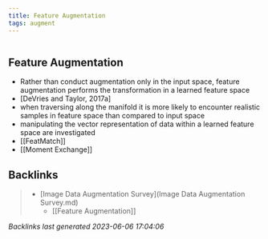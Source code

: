 ```yaml
---
title: Feature Augmentation
tags: augment
---
```

```toc
```

## Feature Augmentation
- Rather than conduct augmentation only in the input space, feature augmentation performs the transformation in a learned feature space 
- [DeVries and Taylor, 2017a] 
- when traversing along the manifold it is more likely to encounter realistic samples in feature space than compared to input space 
- manipulating the vector representation of data within a learned feature space are investigated 
- [[FeatMatch]]
- [[Moment Exchange]]

## Backlinks

> - [Image Data Augmentation Survey](Image Data Augmentation Survey.md)
>   - [[Feature Augmentation]]

_Backlinks last generated 2023-06-06 17:04:06_
